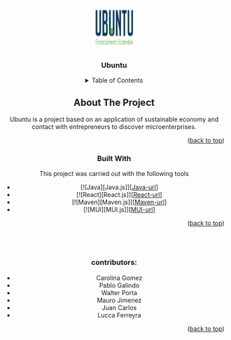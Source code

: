 <br />
<div align="center">
  <a href="https://github.com/othneildrew/Best-README-Template">
    <img src="/H202406_Ubuntu_02_front/ubuntu-frontend/src/assets/img/logoubuntu.png" alt="Logo" width="100" height="100">
  </a>

  <h3 align="center">Ubuntu</h3>


<!-- TABLE OF CONTENTS -->
<details>
  <summary>Table of Contents</summary>
  <ol>
    <li>
      <a href="#about-the-project">About The Project</a>
      <ul>
        <li><a href="#built-with">Built With</a></li>
      </ul>
    </li>
    <li><a href="#contributing">Contributors</a></li>
  </ol>
</details>



<!-- ABOUT THE PROJECT -->
## About The Project

Ubuntu is a project based on an application of sustainable economy and contact with entrepreneurs to discover microenterprises.

<p align="right">(<a href="#readme-top">back to top</a>)</p>



### Built With

This project was carried out with the following tools

* [![Java][Java.js]][[Java-url](https://www.java.com/es/)]
* [![React][React.js]][[React-url](https://es.react.dev/)]
* [![Maven][Maven.js]][[Maven-url](https://maven.apache.org/index.html)]
* [![MUI][MUI.js]][[MUI-url](https://mui.com/material-ui/)]





<p align="right">(<a href="#readme-top">back to top</a>)</p>



<br>
<br>



###  contributors:

* Carolina Gomez
* Pablo Galindo
* Walter Porta 
* Mauro Jimenez
* Juan Carlos
* Lucca Ferreyra

<p align="right">(<a href="#readme-top">back to top</a>)</p>







